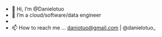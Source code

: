 - 👋 Hi, I’m @Danielotuo
- 👀 I’m a cloud/software/data engineer
-
- 📫 How to reach me ... daniotuo@gmail.com | @danielotuo_

<!---
Danielotuo/Danielotuo is a ✨ special ✨ repository because its `README.md` (this file) appears on your GitHub profile.
You can click the Preview link to take a look at your changes.
--->

